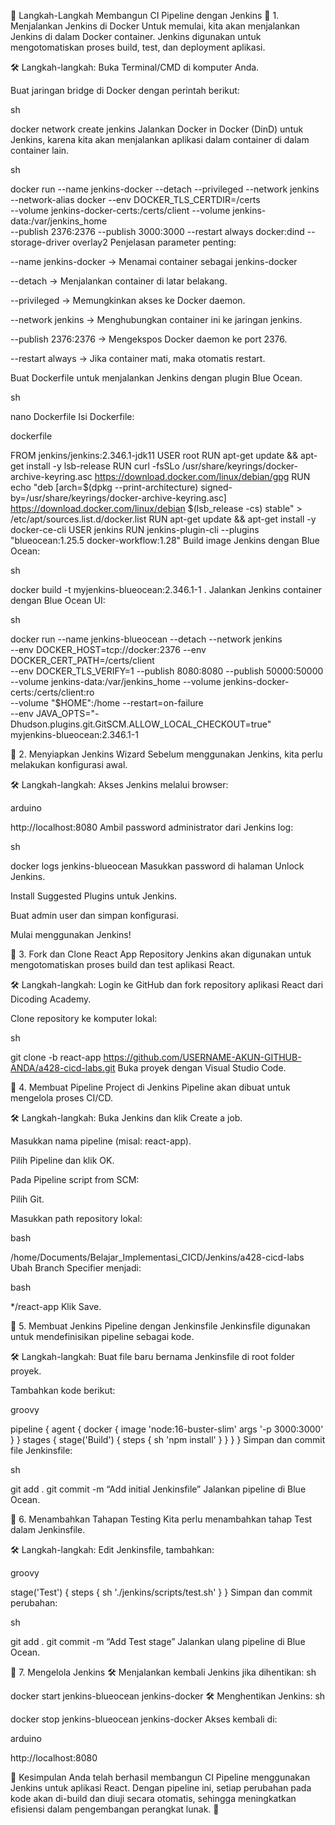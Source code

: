📌 Langkah-Langkah Membangun CI Pipeline dengan Jenkins
🔹 1. Menjalankan Jenkins di Docker
Untuk memulai, kita akan menjalankan Jenkins di dalam Docker container. Jenkins digunakan untuk mengotomatiskan proses build, test, dan deployment aplikasi.

🛠️ Langkah-langkah:
Buka Terminal/CMD di komputer Anda.

Buat jaringan bridge di Docker dengan perintah berikut:

sh

docker network create jenkins
Jalankan Docker in Docker (DinD) untuk Jenkins, karena kita akan menjalankan aplikasi dalam container di dalam container lain.

sh

docker run --name jenkins-docker --detach --privileged --network jenkins \
--network-alias docker --env DOCKER_TLS_CERTDIR=/certs \
--volume jenkins-docker-certs:/certs/client --volume jenkins-data:/var/jenkins_home \
--publish 2376:2376 --publish 3000:3000 --restart always docker:dind --storage-driver overlay2
Penjelasan parameter penting:

--name jenkins-docker → Menamai container sebagai jenkins-docker

--detach → Menjalankan container di latar belakang.

--privileged → Memungkinkan akses ke Docker daemon.

--network jenkins → Menghubungkan container ini ke jaringan jenkins.

--publish 2376:2376 → Mengekspos Docker daemon ke port 2376.

--restart always → Jika container mati, maka otomatis restart.

Buat Dockerfile untuk menjalankan Jenkins dengan plugin Blue Ocean.

sh

nano Dockerfile
Isi Dockerfile:

dockerfile

FROM jenkins/jenkins:2.346.1-jdk11
USER root
RUN apt-get update && apt-get install -y lsb-release
RUN curl -fsSLo /usr/share/keyrings/docker-archive-keyring.asc https://download.docker.com/linux/debian/gpg
RUN echo "deb [arch=$(dpkg --print-architecture) signed-by=/usr/share/keyrings/docker-archive-keyring.asc] \
https://download.docker.com/linux/debian $(lsb_release -cs) stable" > /etc/apt/sources.list.d/docker.list
RUN apt-get update && apt-get install -y docker-ce-cli
USER jenkins
RUN jenkins-plugin-cli --plugins "blueocean:1.25.5 docker-workflow:1.28"
Build image Jenkins dengan Blue Ocean:

sh

docker build -t myjenkins-blueocean:2.346.1-1 .
Jalankan Jenkins container dengan Blue Ocean UI:

sh

docker run --name jenkins-blueocean --detach --network jenkins \
--env DOCKER_HOST=tcp://docker:2376 --env DOCKER_CERT_PATH=/certs/client \
--env DOCKER_TLS_VERIFY=1 --publish 8080:8080 --publish 50000:50000 \
--volume jenkins-data:/var/jenkins_home --volume jenkins-docker-certs:/certs/client:ro \
--volume "$HOME":/home --restart=on-failure \
--env JAVA_OPTS="-Dhudson.plugins.git.GitSCM.ALLOW_LOCAL_CHECKOUT=true" \
myjenkins-blueocean:2.346.1-1

🔹 2. Menyiapkan Jenkins Wizard
Sebelum menggunakan Jenkins, kita perlu melakukan konfigurasi awal.

🛠️ Langkah-langkah:
Akses Jenkins melalui browser:

arduino

http://localhost:8080
Ambil password administrator dari Jenkins log:

sh

docker logs jenkins-blueocean
Masukkan password di halaman Unlock Jenkins.

Install Suggested Plugins untuk Jenkins.

Buat admin user dan simpan konfigurasi.

Mulai menggunakan Jenkins!

🔹 3. Fork dan Clone React App Repository
Jenkins akan digunakan untuk mengotomatiskan proses build dan test aplikasi React.

🛠️ Langkah-langkah:
Login ke GitHub dan fork repository aplikasi React dari Dicoding Academy.

Clone repository ke komputer lokal:

sh

git clone -b react-app https://github.com/USERNAME-AKUN-GITHUB-ANDA/a428-cicd-labs.git
Buka proyek dengan Visual Studio Code.

🔹 4. Membuat Pipeline Project di Jenkins
Pipeline akan dibuat untuk mengelola proses CI/CD.

🛠️ Langkah-langkah:
Buka Jenkins dan klik Create a job.

Masukkan nama pipeline (misal: react-app).

Pilih Pipeline dan klik OK.

Pada Pipeline script from SCM:

Pilih Git.

Masukkan path repository lokal:

bash

/home/Documents/Belajar_Implementasi_CICD/Jenkins/a428-cicd-labs
Ubah Branch Specifier menjadi:

bash

*/react-app
Klik Save.

🔹 5. Membuat Jenkins Pipeline dengan Jenkinsfile
Jenkinsfile digunakan untuk mendefinisikan pipeline sebagai kode.

🛠️ Langkah-langkah:
Buat file baru bernama Jenkinsfile di root folder proyek.

Tambahkan kode berikut:

groovy

pipeline {
    agent {
        docker {
            image 'node:16-buster-slim'
            args '-p 3000:3000'
        }
    }
    stages {
        stage('Build') {
            steps {
                sh 'npm install'
            }
        }
    }
}
Simpan dan commit file Jenkinsfile:

sh

git add .
git commit -m “Add initial Jenkinsfile”
Jalankan pipeline di Blue Ocean.

🔹 6. Menambahkan Tahapan Testing
Kita perlu menambahkan tahap Test dalam Jenkinsfile.

🛠️ Langkah-langkah:
Edit Jenkinsfile, tambahkan:

groovy

stage('Test') {
    steps {
        sh './jenkins/scripts/test.sh'
    }
}
Simpan dan commit perubahan:

sh

git add .
git commit -m “Add Test stage”
Jalankan ulang pipeline di Blue Ocean.

🔹 7. Mengelola Jenkins
🛠️ Menjalankan kembali Jenkins jika dihentikan:
sh

docker start jenkins-blueocean jenkins-docker
🛠️ Menghentikan Jenkins:
sh

docker stop jenkins-blueocean jenkins-docker
Akses kembali di:

arduino

http://localhost:8080


🎯 Kesimpulan
Anda telah berhasil membangun CI Pipeline menggunakan Jenkins untuk aplikasi React. Dengan pipeline ini, setiap perubahan pada kode akan di-build dan diuji secara otomatis, sehingga meningkatkan efisiensi dalam pengembangan perangkat lunak. 🚀
